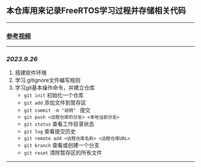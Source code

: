 ## 本仓库用来记录FreeRTOS学习过程并存储相关代码
---
###  [参考视频](https://www.bilibili.com/video/BV1Jw411i7Fz/)
---
### *2023.9.26*
1. 搭建软件环境
2. 学习.gitignore文件编写规则
3. 学习git基本操作命令，并建立仓库
   - `git init`        初始化一个仓库
   - `git add`      添加文件到暂存区
   - `git commit -m "说明" `    提交
   - `git push <远程仓库的分支> <本地当前分支>`
   - `git status`   查看工作目录状态
   - `git log`      查看提交历史
   - `git remote add <远程仓库名称> <远程仓库URL>`
   -  `git branch`  查看或创建一个分支
   -  `git reset`   清除暂存区的所有文件
---


  